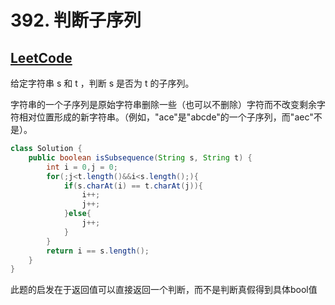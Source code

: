 # 392. 判断子序列

## [LeetCode](https://leetcode-cn.com/problems/is-subsequence/)

给定字符串 s 和 t ，判断 s 是否为 t 的子序列。

字符串的一个子序列是原始字符串删除一些（也可以不删除）字符而不改变剩余字符相对位置形成的新字符串。（例如，"ace"是"abcde"的一个子序列，而"aec"不是）。

```java
class Solution {
    public boolean isSubsequence(String s, String t) {
        int i = 0,j = 0;
        for(;j<t.length()&&i<s.length();){
            if(s.charAt(i) == t.charAt(j)){
                i++;
                j++;
            }else{
                j++;
            }
        }
        return i == s.length();
    }
}
```

此题的启发在于返回值可以直接返回一个判断，而不是判断真假得到具体bool值